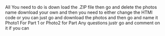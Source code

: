 All You need to do is down load the .ZIP file then go and delete the photos name download your own and then you need to either change the HTMl code or you can just go and download
the photos and then go and name it Photo1 For Part 1 or Photo2 for Part Any questions justr go and comment on it if you can 

